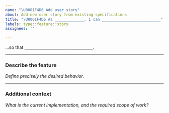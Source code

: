 ```yaml
---
name: "\U0001F4D6 Add user story"
about: Add new user story from existing specifications
title: "\U0001F4D6 As _____________, I can __________________________"
labels: type::feature::story
assignees: ''

---
```


...so that __________________________________.

________________________________________________________________
### Describe the feature
*Define precisely the desired behavior.*


________________________________________________________________
### Additional context
*What is the current implementation, and the required scope of work?*

